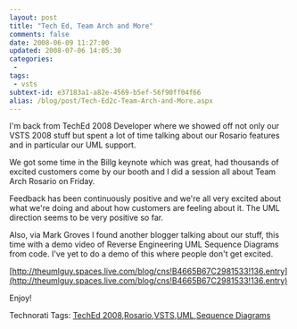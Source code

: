 ```yaml
---
layout: post
title: "Tech Ed, Team Arch and More"
comments: false
date: 2008-06-09 11:27:00
updated: 2008-07-06 14:05:30
categories:
 - 
tags:
 - vsts
subtext-id: e37183a1-a82e-4569-b5ef-56f90ff04f66
alias: /blog/post/Tech-Ed2c-Team-Arch-and-More.aspx
---
```



I'm back from TechEd 2008 Developer where we showed off not only our VSTS 2008 stuff but spent a lot of time talking about our Rosario features and in particular our UML support. 

We got some time in the Billg keynote which was great, had thousands of excited customers come by our booth and I did a session all about Team Arch Rosario on Friday. 

Feedback has been continuously positive and we're all very excited about what we're doing and about how customers are feeling about it. The UML direction seems to be very positive so far. 

Also, via Mark Groves I found another blogger talking about our stuff, this time with a demo video of Reverse Engineering UML Sequence Diagrams from code. I've yet to do a demo of this where people don't get excited. 

[http://theumlguy.spaces.live.com/blog/cns!B4665B67C2981533!136.entry](http://theumlguy.spaces.live.com/blog/cns!B4665B67C2981533!136.entry)

Enjoy! 

Technorati Tags: [TechEd 2008](http://technorati.com/tags/TechEd%202008),[Rosario](http://technorati.com/tags/Rosario),[VSTS](http://technorati.com/tags/VSTS),[UML](http://technorati.com/tags/UML),[Sequence Diagrams](http://technorati.com/tags/Sequence%20Diagrams)
